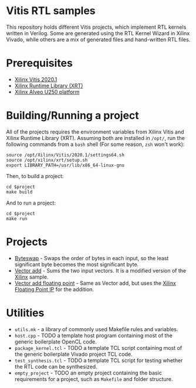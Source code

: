 # Vitis RTL samples
This repository holds different Vitis projects, which implement RTL kernels written in Verilog. Some are generated using the RTL Kernel Wizard in Xilinx Vivado, while others are a mix of generated files and hand-written RTL files.

# Prerequisites
- [Xilinx Vitis 2020.1](https://www.xilinx.com/products/design-tools/vitis/vitis-platform.html)
- [Xilinx Runtime Library (XRT)](https://www.xilinx.com/products/design-tools/vitis/xrt.html)
- [Xilinx Alveo U250 platform](https://www.xilinx.com/products/boards-and-kits/alveo/u250.html#gettingStarted)

# Building/Running a project
All of the projects requires the environment variables from Xilinx Vitis and Xilinx Runtime Library (XRT). Assuming both are installed in `/opt/`, run the following commands from a `bash` shell (For some reason, `zsh` won't work):
```
source /opt/Xilinx/Vitis/2020.1/settings64.sh
source /opt/xilinx/xrt/setup.sh
export LIBRARY_PATH=/usr/lib/x86_64-linux-gnu
```

Then, to build a project:
```
cd $project
make build
```

And to run a project:
```
cd $project
make run
```

# Projects
- [Byteswap](byteswap/) - Swaps the order of bytes in each input, so the least significant byte becomes the most significant byte.
- [Vector add](vadd/) - Sums the two input vectors. It is a modified version of the [Xilinx](https://github.com/Xilinx/Vitis_Accel_Examples/tree/master/rtl_kernels/rtl_vadd) sample.
- [Vector add floating point](vadd_float/) - Same as Vector add, but uses the [Xilinx Floating Point IP](https://www.xilinx.com/support/documentation/ip_documentation/floating_point/v7_1/pg060-floating-point.pdf) for the addition.

# Utilities
- `utils.mk` - a library of commonly used Makefile rules and variables.
- `host.cpp` - TODO a template host program containing most of the generic boilerplate OpenCL code.
- `package_kernel.tcl` - TODO a template TCL script containing most of the generic boilerplate Vivado project TCL code.
- `test_synthesis.tcl` - TODO a template TCL script for testing whether the RTL code can be synthesized. 
- `empty_project` - TODO an empty project containing the basic requirements for a project, such as `Makefile` and folder structure.